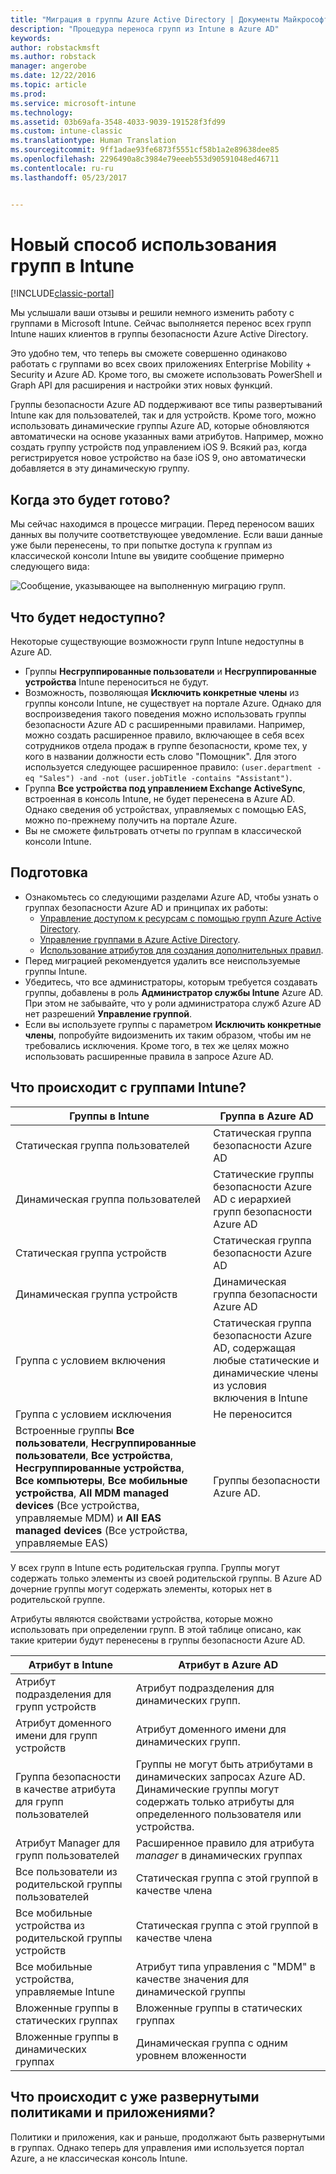 ```yaml
---
title: "Миграция в группы Azure Active Directory | Документы Майкрософт"
description: "Процедура переноса групп из Intune в Azure AD"
keywords: 
author: robstackmsft
ms.author: robstack
manager: angerobe
ms.date: 12/22/2016
ms.topic: article
ms.prod: 
ms.service: microsoft-intune
ms.technology: 
ms.assetid: 03b69afa-3548-4033-9039-191528f3fd99
ms.custom: intune-classic
ms.translationtype: Human Translation
ms.sourcegitcommit: 9ff1adae93fe6873f5551cf58b1a2e89638dee85
ms.openlocfilehash: 2296490a8c3984e79eeeb553d90591048ed46711
ms.contentlocale: ru-ru
ms.lasthandoff: 05/23/2017


---
```


# <a name="a-new-way-of-using-groups-in-intune"></a>Новый способ использования групп в Intune

[!INCLUDE[classic-portal](../includes/classic-portal.md)]

Мы услышали ваши отзывы и решили немного изменить работу с группами в Microsoft Intune.
Сейчас выполняется перенос всех групп Intune наших клиентов в группы безопасности Azure Active Directory.

Это удобно тем, что теперь вы сможете совершенно одинаково работать с группами во всех своих приложениях Enterprise Mobility + Security и Azure AD. Кроме того, вы сможете использовать PowerShell и Graph API для расширения и настройки этих новых функций.

Группы безопасности Azure AD поддерживают все типы развертываний Intune как для пользователей, так и для устройств. Кроме того, можно использовать динамические группы Azure AD, которые обновляются автоматически на основе указанных вами атрибутов. Например, можно создать группу устройств под управлением iOS 9. Всякий раз, когда регистрируется новое устройство на базе iOS 9, оно автоматически добавляется в эту динамическую группу.

## <a name="when-is-this-happening"></a>Когда это будет готово?

Мы сейчас находимся в процессе миграции. Перед переносом ваших данных вы получите соответствующее уведомление.
Если ваши данные уже были перенесены, то при попытке доступа к группам из классической консоли Intune вы увидите сообщение примерно следующего вида:

![Сообщение, указывающее на выполненную миграцию групп.](http://i.imgur.com/72KRaXj.png)

## <a name="what-wont-be-available"></a>Что будет недоступно?

Некоторые существующие возможности групп Intune недоступны в Azure AD.

- Группы **Несгруппированные пользователи** и **Несгруппированные устройства** Intune переноситься не будут.
- Возможность, позволяющая **Исключить конкретные члены** из группы консоли Intune, не существует на портале Azure. Однако для воспроизведения такого поведения можно использовать группы безопасности Azure AD с расширенными правилами. Например, можно создать расширенное правило, включающее в себя всех сотрудников отдела продаж в группе безопасности, кроме тех, у кого в названии должности есть слово "Помощник". Для этого используется следующее расширенное правило: `(user.department -eq "Sales") -and -not (user.jobTitle -contains "Assistant")`.
- Группа **Все устройства под управлением Exchange ActiveSync**, встроенная в консоль Intune, не будет перенесена в Azure AD. Однако сведения об устройствах, управляемых с помощью EAS, можно по-прежнему получить на портале Azure.
- Вы не сможете фильтровать отчеты по группам в классической консоли Intune.
<!--- - Custom group targeting of notification rules will not be available. ROB I took this out as I couldn't replicate the behavior. --->

## <a name="how-to-get-ready"></a>Подготовка

- Ознакомьтесь со следующими разделами Azure AD, чтобы узнать о группах безопасности Azure AD и принципах их работы:
    -  [Управление доступом к ресурсам с помощью групп Azure Active Directory](https://azure.microsoft.com/documentation/articles/active-directory-manage-groups/).
    -  [Управление группами в Azure Active Directory](https://azure.microsoft.com/documentation/articles/active-directory-accessmanagement-manage-groups/).
    -  [Использование атрибутов для создания дополнительных правил](https://azure.microsoft.com/documentation/articles/active-directory-accessmanagement-groups-with-advanced-rules/).
- Перед миграцией рекомендуется удалить все неиспользуемые группы Intune.
-  Убедитесь, что все администраторы, которым требуется создавать группы, добавлены в роль **Администратор службы Intune** Azure AD. При этом не забывайте, что у роли администратора служб Azure AD нет разрешений **Управление группой**.
-  Если вы используете группы с параметром **Исключить конкретные члены**, попробуйте видоизменить их таким образом, чтобы им не требовались исключения. Кроме того, в тех же целях можно использовать расширенные правила в запросе Azure AD.


## <a name="what-happens-to-intune-groups"></a>Что происходит с группами Intune?

| Группы в Intune|Группа в Azure AD|
|-----------------------------------------------------------------------|-------------------------------------------------------------|
|Статическая группа пользователей|Статическая группа безопасности Azure AD|
|Динамическая группа пользователей|Статические группы безопасности Azure AD с иерархией групп безопасности Azure AD|
|Статическая группа устройств|Статическая группа безопасности Azure AD|
|Динамическая группа устройств|Динамическая группа безопасности Azure AD|
|Группа с условием включения|Статическая группа безопасности Azure AD, содержащая любые статические и динамические члены из условия включения в Intune|
|Группа с условием исключения|Не переносится|
|Встроенные группы **Все пользователи**, **Несгруппированные пользователи**, **Все устройства**, **Несгруппированные устройства**, **Все компьютеры**, **Все мобильные устройства**, **All MDM managed devices** (Все устройства, управляемые MDM) и **All EAS managed devices** (Все устройства, управляемые EAS)|Группы безопасности Azure AD.|

У всех групп в Intune есть родительская группа. Группы могут содержать только элементы из своей родительской группы. В Azure AD дочерние группы могут содержать элементы, которых нет в родительской группе.

Атрибуты являются свойствами устройства, которые можно использовать при определении групп. В этой таблице описано, как такие критерии будут перенесены в группы безопасности Azure AD.

| Атрибут в Intune|Атрибут в Azure AD|
|-----------------------------------------------------------------------|-------------------------------------------------------------|
|Атрибут подразделения для групп устройств|Атрибут подразделения для динамических групп.|
|Атрибут доменного имени для групп устройств|Атрибут доменного имени для динамических групп.|
|Группа безопасности в качестве атрибута для групп пользователей|Группы не могут быть атрибутами в динамических запросах Azure AD. Динамические группы могут содержать только атрибуты для определенного пользователя или устройства.|
|Атрибут Manager для групп пользователей|Расширенное правило для атрибута *manager* в динамических группах|
|Все пользователи из родительской группы пользователей|Статическая группа с этой группой в качестве члена|
|Все мобильные устройства из родительской группы устройств|Статическая группа с этой группой в качестве члена|
|Все мобильные устройства, управляемые Intune|Атрибут типа управления с "MDM" в качестве значения для динамической группы|
|Вложенные группы в статических группах |Вложенные группы в статических группах|
|Вложенные группы в динамических группах|Динамическая группа с одним уровнем вложенности|

## <a name="what-happens-to-policies-and-apps-youve-already-deployed"></a>Что происходит с уже развернутыми политиками и приложениями?

Политики и приложения, как и раньше, продолжают быть развернутыми в группах. Однако теперь для управления ими используется портал Azure, а не классическая консоль Intune.
 

